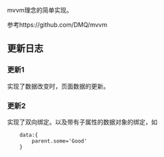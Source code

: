mvvm理念的简单实现。

参考https://github.com/DMQ/mvvm

## 更新日志

### 更新1

实现了数据改变时，页面数据的更新。


### 更新2

实现了双向绑定。以及带有子属性的数据对象的绑定，如

```
    data:{
        parent.some='Good'
    }
```